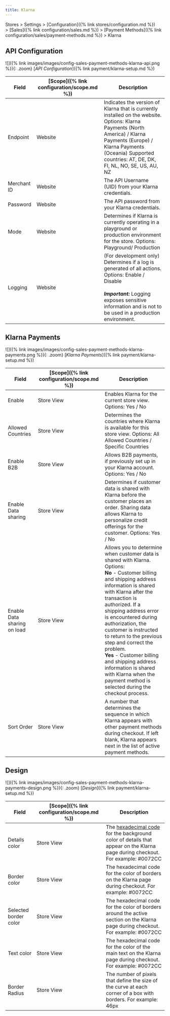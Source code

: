 ```yaml
---
title: Klarna
---
```


Stores > Settings > [Configuration]({% link stores/configuration.md %}) > [Sales]({% link configuration/sales.md %}) > [Payment Methods]({% link configuration/sales/payment-methods.md %}) > Klarna

## API Configuration

![]({% link images/images/config-sales-payment-methods-klarna-api.png %}){: .zoom}
[_API Configuration_]({% link payment/klarna-setup.md %})

|Field|[Scope]({% link configuration/scope.md %})|Description|
|--- |--- |--- |
|Endpoint|Website|Indicates the version of Klarna that is currently installed on the website. Options: Klarna Payments (North America) / Klarna Payments (Europe) / Klarna Payments (Oceania) Supported countries: AT, DE, DK, FI, NL, NO, SE, US, AU, NZ|
|Merchant ID|Website|The API Username (UID) from your Klarna credentials.|
|Password|Website|The API password from your Klarna credentials.|
|Mode|Website|Determines if Klarna is currently operating in a playground or production environment for the store. Options: Playground/ Production|
|Logging|Website|(For development only) Determines if a log is generated of all actions. Options: Enable / Disable<br/><br/>**_Important:_** Logging exposes sensitive information and is not to be used in a production environment.|

## Klarna Payments

![]({% link images/images/config-sales-payment-methods-klarna-payments.png %}){: .zoom}
[_Klarna Payments_]({% link payment/klarna-setup.md %})

|Field|[Scope]({% link configuration/scope.md %})|Description|
|--- |--- |--- |
|Enable|Store View|Enables Klarna for the current store view. Options: Yes / No|
|Allowed Countries|Store View|Determines the countries where Klarna is available for this store view. Options: All Allowed Countries / Specific Countries|
|Enable B2B|Store View|Allows B2B payments, if previously set up in your Klarna account. Options: Yes / No|
|Enable Data sharing|Store View|Determines if customer data is shared with Klarna before the customer places an order. Sharing data allows Klarna to personalize credit offerings for the customer. Options: Yes / No|
|Enable Data sharing on load|Store View|Allows you to determine when customer data is shared with Klarna. Options:<br />**No** - Customer billing and shipping address information is shared with Klarna after the transaction is authorized. If a shipping address error is encountered during authorization, the customer is instructed to return to the previous step and correct the problem.<br />**Yes** - Customer billing and shipping address information is shared with Klarna when the payment method is selected during the checkout process.|
|Sort Order|Store View|A number that determines the sequence in which Klarna appears with other payment methods during checkout. If left blank, Klarna appears next in the list of active payment methods.|

## Design

![]({% link images/images/config-sales-payment-methods-klarna-payments-design.png %}){: .zoom}
[_Design_]({% link payment/klarna-setup.md %})

|Field|[Scope]({% link configuration/scope.md %})|Description|
|--- |--- |--- |
|Details color|Store View|The [hexadecimal code](https://www.w3schools.com/colors/colors_picker.asp) for the background color of details that appear on the Klarna page during checkout. For example: #0072CC|
|Border color|Store View|The hexadecimal code for the color of borders on the Klarna page during checkout. For example: #0072CC|
|Selected border color|Store View|The hexadecimal code for the color of borders around the active section on the Klarna page during checkout. For example: #0072CC|
|Text color|Store View|The hexadecimal code for the color of the main text on the Klarna page during checkout. For example: #0072CC|
|Border Radius|Store View|The number of pixels that define the size of the curve at each corner of a box with borders. For example: 46px|
